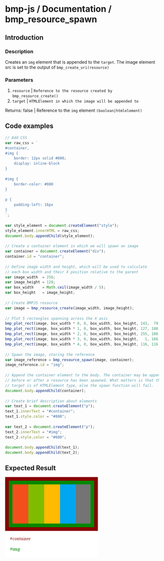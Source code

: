 # bmp-js / Documentation / bmp_resource_spawn
## Introduction

### Description

Creates an `img` element that is appended to the `target`. The image element src is set to the output of `bmp_create_uri(resource)`

### Parameters

1. `resource` | `Reference to the resource created by bmp_resource_create()`
2. `target` | `HTMLElement in which the image will be appended to`

Returns: false | Reference to the `img` element `(boolean|htmlelement)`

## Code examples

```js
// Add CSS
var raw_css = `
#container,
#img {
    border: 12px solid #800;
    display: inline-block
}

#img {
    border-color: #080
}

p {
    padding-left: 16px
}
`;

var style_element = document.createElement("style");
style_element.innerHTML = raw_css;
document.body.appendChild(style_element);

// Create a container element in which we will spawn an image
var container = document.createElement("div");
container.id = "container";

// Define image width and height, which will be used to calculate
// each box width and their X position relative to the parent
var image_width  = 256;
var image_height = 128;
var box_width    = Math.ceil(image_width / 5);
var box_height   = image_height;

// Create BMPJS resource
var image = bmp_resource_create(image_width, image_height);

// Plot 5 rectangles spanning across the X axis
bmp_plot_rect(image, box_width * 0, 0, box_width, box_height, 243,  79,  28);
bmp_plot_rect(image, box_width * 1, 0, box_width, box_height, 127, 188,   0);
bmp_plot_rect(image, box_width * 2, 0, box_width, box_height, 255, 186,   1);
bmp_plot_rect(image, box_width * 3, 0, box_width, box_height,   1, 166, 240);
bmp_plot_rect(image, box_width * 4, 0, box_width, box_height, 116, 116, 116);

// Spawn the image, storing the reference
var image_reference = bmp_resource_spawn(image, container);
image_reference.id = "img";

// Append the container element to the body. The container may be appended
// before or after a resource has been spawned. What matters is that the
// target is of HTMLElement type, else the spawn function will fail.
document.body.appendChild(container);

// Create brief description about elements
var text_1 = document.createElement("p");
text_1.innerText = "#container";
text_1.style.color = "#800";

var text_2 = document.createElement("p");
text_2.innerText = "#img";
text_2.style.color = "#080";

document.body.appendChild(text_1);
document.body.appendChild(text_2);
```

## Expected Result

![expected-result](./img/010.png)
